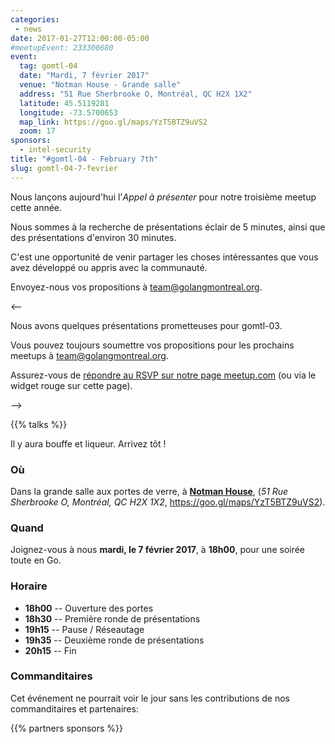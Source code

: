 ```yaml
---
categories:
 - news
date: 2017-01-27T12:00:00-05:00
#meetupEvent: 233300680
event:
  tag: gomtl-04
  date: "Mardi, 7 février 2017"
  venue: "Notman House - Grande salle"
  address: "51 Rue Sherbrooke O, Montréal, QC H2X 1X2"
  latitude: 45.5119281
  longitude: -73.5700653
  map_link: https://goo.gl/maps/YzT5BTZ9uVS2
  zoom: 17
sponsors:
  - intel-security
title: "#gomtl-04 - February 7th"
slug: gomtl-04-7-fevrier
---
```


Nous lançons aujourd'hui l'_Appel à présenter_ pour notre troisième
meetup cette année.

Nous sommes à la recherche de présentations éclair de 5 minutes, ainsi que des
présentations d'environ 30 minutes.

C'est une opportunité de venir partager les choses intéressantes que vous avez
développé ou appris avec la communauté.

Envoyez-nous vos propositions à <a
href="mailto:team@golangmontreal.org">team@golangmontreal.org</a>.

<--

Nous avons quelques présentations prometteuses pour gomtl-03.

Vous pouvez toujours soumettre vos propositions pour les prochains meetups à <a
href="mailto:team@golangmontreal.org">team@golangmontreal.org</a>.

Assurez-vous de [répondre au RSVP sur notre page meetup.com](http://www.meetup.com/fr-FR/GolangMontreal/events/233300680/) (ou via le widget rouge sur cette page).

-->

<!--more-->

{{% talks %}}

Il y aura bouffe et liqueur.  Arrivez tôt !


### Où

Dans la grande salle aux portes de verre, à [**Notman House**](http://notman.org/event-space/), (_51 Rue Sherbrooke O, Montréal, QC H2X 1X2_,
https://goo.gl/maps/YzT5BTZ9uVS2).



### Quand

Joignez-vous à nous **mardi, le 7 février 2017**, à **18h00**, pour une
soirée toute en Go.


### Horaire

* **18h00** -- Ouverture des portes
* **18h30** -- Première ronde de présentations
* **19h15** -- Pause / Réseautage
* **19h35** -- Deuxième ronde de présentations
* **20h15** -- Fin


### Commanditaires

Cet événement ne pourrait voir le jour sans les contributions de nos
commanditaires et partenaires:

{{% partners sponsors %}}

<!--Nous voulons aussi remercier chaleureusement nos **partenaires** pour ce meetup:-->
